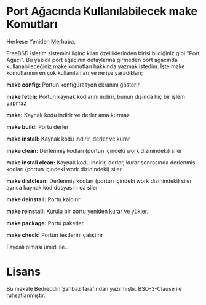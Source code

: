# Port Ağacında Kullanılabilecek make Komutları

Herkese Yeniden Merhaba,

FreeBSD işletim sistemini ilginç kılan özelliklerinden birisi bildiğiniz gibi "Port Ağacı". Bu yazıda port ağacının detaylarına girmeden port ağacında kullanabileceğiniz make komutları hakkında yazmak istedim. İşte make komutlarının en çok kullanılanları ve ne işe yaradıkları;

**make config:** Portun konfigürasyon ekranını gösterir

**make fetch:** Portun kaynak kodlarını indirir, bunun dışında hiç bir işlem yapmaz

**make:** Kaynak kodu indirir ve derler ama kurmaz

**make build:** Portu derler

**make install:** Kaynak kodu indirir, derler ve kurar

**make clean:** Derlenmiş kodları (portun içindeki work dizinindeki) siler

**make install clean:** Kaynak kodu indirir, derler, kurar sonrasında derlenmiş kodları (portun içindeki work dizinindeki) siler

**make distclean:** Derlenmiş kodları (portun içindeki work dizinindeki) siler ayrıca kaynak kod dosyasını da siler

**make deinstall:** Portu kaldırır

**make reinstall:** Kurulu bir portu yeniden kurar ve yükler.

**make package:** Portu paketler

**make check:** Portun testlerini çalıştırır

Faydalı olması ümidi ile..

# Lisans

Bu makale Bedreddin Şahbaz tarafından yazılmıştır. BSD-3-Clause ile ruhsatlanmıştır.
